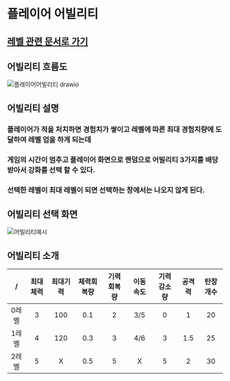 # 플레이어 어빌리티

## [레벨 관련 문서로 가기](플레이어%20레벨.md)

## 어빌리티 흐름도
![플레이어어빌리티 drawio](https://github.com/ACEDIA2567/CityGun/assets/101154683/1e46344e-719a-43a8-a803-d4605fa2259f)

## 어빌리티 설명
### 플레이어가 적을 처치하면 경험치가 쌓이고 레벨에 따른 최대 경험치량에 도달하여 레벨 업을 하게 되는데
### 게임의 시간이 멈추고 플레이어 화면으로 랜덤으로 어빌리티 3가지를 배당 받아서 강화를 선택 할 수 있다.
### 선택한 레벨이 최대 레벨이 되면 선택하는 창에서는 나오지 않게 된다.

## 어빌리티 선택 화면
![어빌리티예시](https://github.com/ACEDIA2567/CityGun/assets/101154683/62a3d7f8-5bcd-41b3-be2e-3f57ca6bc8ba)

## 어빌리티 소개
|/|최대체력|최대기력|체력회복량|기력회복량|이동속도|기력감소량|공격력|탄창개수|
|:---:|:---:|:---:|:---:|:---:|:---:|:---:|:---:|:---:|
|0레벨|3|100|0.1|2|3/5|0|1|20|
|1레벨|4|120|0.3|3|4/6|3|1.5|25|
|2레벨|5|X|0.5|5|X|5|2|30|
